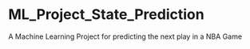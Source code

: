 # ML_Project_State_Prediction
A Machine Learning Project for predicting the next play in a NBA Game

